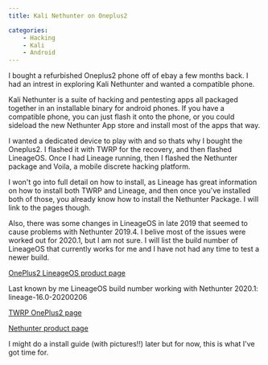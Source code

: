 ```yaml
---
title: Kali Nethunter on Oneplus2

categories:
    - Hacking
    - Kali
    - Android
---
```


I bought a refurbished Oneplus2 phone off of ebay a few months back. I had an intrest in exploring Kali Nethunter and wanted a compatible phone. 

Kali Nethunter is a suite of hacking and pentesting apps all packaged together in an installable binary for android phones. If you have a compatible phone, you can just flash it onto the phone, or you could sideload the new Nethunter App store and install most of the apps that way. 

I wanted a dedicated device to play with and so thats why I bought the Oneplus2. I flashed it with TWRP for the recovery, and then flashed LineageOS. Once I had Lineage running, then I flashed the Nethunter package and Voila, a mobile discrete hacking platform. 

I won't go into full detail on how to install, as Lineage has great information on how to install both TWRP and Lineage, and then once you've installed both of those, you already know how to install the Nethunter Package. I will link to the pages though.

Also, there was some changes in LineageOS in late 2019 that seemed to cause problems with Nethunter 2019.4. I belive most of the issues were worked out for 2020.1, but I am not sure. I will list the build number of LineageOS that currently works for me and I have not had any time to test a newer build.


[OnePlus2 LineageOS product page](https://wiki.lineageos.org/devices/oneplus2)

Last known by me LineageOS build number working with Nethunter 2020.1: lineage-16.0-20200206

[TWRP OnePlus2 page](https://twrp.me/oneplus/oneplustwo.html)

[Nethunter product page](https://www.kali.org/kali-linux-nethunter/)


I might do a install guide (with pictures!!) later but for now, this is what I've got time for.